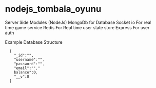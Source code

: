 # nodejs_tombala_oyunu

Server Side Modules (NodeJs)
  MongoDb for Database
  Socket io For real time game service
  Redis For Real time user state store
  Express For user auth
  
  
Example Database Structure
```
  {
    "_id":"",
    "username":"",
    "password":"",
    "email":"","
    balance":0,
    "__v":0
  }
```
